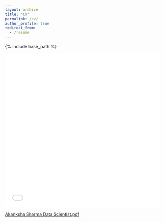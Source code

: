```yaml
---
layout: archive
title: "CV"
permalink: /cv/
author_profile: true
redirect_from:
  - /resume
---
```



{% include base_path %}

<iframe src="/files/pdf/Akanksha Sharma Data Scientist.pdf" width="100%" height="500" frameborder="no" border="0" marginwidth="0" marginheight="0"></iframe>

[Akanksha Sharma Data Scientist.pdf](https://github.com/akankshasharmadid/akankshasharmadid.github.io/files/11299823/Akanksha.Sharma.Data.Scientist.pdf)

